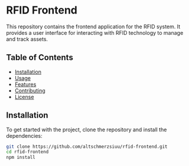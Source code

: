 # RFID Frontend

This repository contains the frontend application for the RFID system. It provides a user interface for interacting with RFID technology to manage and track assets.

## Table of Contents

- [Installation](#installation)
- [Usage](#usage)
- [Features](#features)
- [Contributing](#contributing)
- [License](#license)

## Installation

To get started with the project, clone the repository and install the dependencies:

```bash
git clone https://github.com/altschmerzsiuu/rfid-frontend.git
cd rfid-frontend
npm install